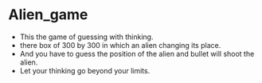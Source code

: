 # Alien_game
  * This the game of guessing with thinking.
  * there box of 300 by 300 in which an alien changing its place.
  * And you have to guess the position of the alien and bullet will shoot the alien.
  * Let your thinking go beyond your limits.
